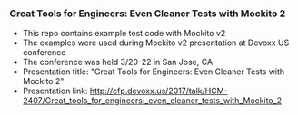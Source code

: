 ### Great Tools for Engineers: Even Cleaner Tests with Mockito 2

* This repo contains example test code with Mockito v2
* The examples were used during Mockito v2 presentation at Devoxx US conference
* The conference was held 3/20-22 in San Jose, CA
* Presentation title: "Great Tools for Engineers: Even Cleaner Tests with Mockito 2"
* Presentation link: http://cfp.devoxx.us/2017/talk/HCM-2407/Great_tools_for_engineers:_even_cleaner_tests_with_Mockito_2